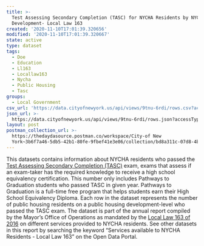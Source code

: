 ```yaml
---
title: >-
  Test Assessing Secondary Completion (TASC) for NYCHA Residents by NYCHA
  Development- Local Law 163
created: '2020-11-10T17:01:39.320656'
modified: '2020-11-10T17:01:39.320667'
state: active
type: dataset
tags:
  - Doe
  - Education
  - Ll163
  - Locallaw163
  - Nycha
  - Public Housing
  - Tasc
groups:
  - Local Government
csv_url: 'https://data.cityofnewyork.us/api/views/9tnu-6rdi/rows.csv?accessType=DOWNLOAD'
json_url: >-
  https://data.cityofnewyork.us/api/views/9tnu-6rdi/rows.json?accessType=DOWNLOAD
layout: post
postman_collection_url: >-
  https://thedaydasource.postman.co/workspace/City-of New
  York~3b6f7a46-5db5-42b1-80fe-9fbef41e3e06/collection/bd8a311c-07d8-4b9e-bbe9-6fa9a3af90c4
---
```

This datasets contains information about NYCHA residents who passed the <a href="https://www1.nyc.gov/nyc-resources/service/1763/ged-or-tasc-test">Test Assessing Secondary Completion (TASC)</a> exam, exams that assess if an exam-taker has the required knowledge to receive a high school equivalency certification. This number only includes Pathways to Graduation students who passed TASC in given year. Pathways to Graduation is a full-time free program that helps students earn their High School Equivalency Diploma. Each row in the dataset represents the number of public housing residents on a public housing development-level who passed the TASC exam.
The dataset is part of the annual report compiled by the Mayor’s Office of Operations as mandated by the <a href="https://legistar.council.nyc.gov/LegislationDetail.aspx?ID=2745761&GUID=2A9FB1D2-A1A8-4484-9D49-6F8332171B66">Local Law 163 of 2016</a> on different services provided to NYCHA residents. See other datasets in this report by searching the keyword “Services available to NYCHA Residents - Local Law 163” on the Open Data Portal.
